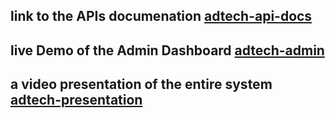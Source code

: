 
## link to the APIs documenation [adtech-api-docs](https://adtech-api-docs.netlify.app/)

## live Demo of the Admin Dashboard [adtech-admin](https://adtech2.netlify.app/home)

## a video presentation of the entire system [adtech-presentation](https://www.youtube.com/watch?v=RX-gnCz27RU&t=35s&ab_channel=AhmedBoutaraa)
